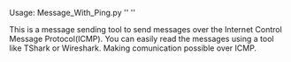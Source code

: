 Usage: Message_With_Ping.py '<text>' '<target>'

This is a message sending tool to send messages over the Internet Control Message Protocol(ICMP).
You can easily read the messages using a tool like TShark or Wireshark.
Making  comunication possible over ICMP.

